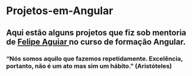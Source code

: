 <h1> Projetos-em-Angular </h1>
<h2> Aqui estão alguns projetos que fiz sob mentoria de <a href="https://github.com/felipeAguiarCode"> Felipe Aguiar </a> 
no curso de formação Angular.
</h2>

<h3> “Nós somos aquilo que fazemos repetidamente. Excelência, portanto, não é um ato mas sim um hábito.” (Aristóteles)</h3>
